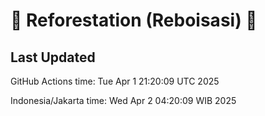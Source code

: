 
# 🌳 Reforestation (Reboisasi) 🌲

## Last Updated

GitHub Actions time: Tue Apr  1 21:20:09 UTC 2025

Indonesia/Jakarta time: Wed Apr  2 04:20:09 WIB 2025
